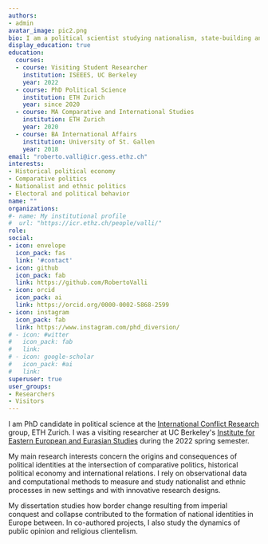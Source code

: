 ```yaml
---
authors:
- admin
avatar_image: pic2.png
bio: I am a political scientist studying nationalism, state-building and ethnic politics.
display_education: true
education:
  courses:
  - course: Visiting Student Researcher
    institution: ISEEES, UC Berkeley
    year: 2022
  - course: PhD Political Science
    institution: ETH Zurich
    year: since 2020
  - course: MA Comparative and International Studies
    institution: ETH Zurich
    year: 2020
  - course: BA International Affairs
    institution: University of St. Gallen
    year: 2018
email: "roberto.valli@icr.gess.ethz.ch"
interests:
- Historical political economy
- Comparative politics
- Nationalist and ethnic politics 
- Electoral and political behavior
name: ""
organizations:
#- name: My institutional profile
#  url: "https://icr.ethz.ch/people/valli/"
role: 
social:
- icon: envelope
  icon_pack: fas
  link: '#contact'
- icon: github
  icon_pack: fab
  link: https://github.com/RobertoValli
- icon: orcid
  icon_pack: ai
  link: https://orcid.org/0000-0002-5868-2599
- icon: instagram
  icon_pack: fab
  link: https://www.instagram.com/phd_diversion/
# - icon: #witter
#   icon_pack: fab
#   link: 
# - icon: google-scholar
#   icon_pack: #ai
#   link: 
superuser: true
user_groups:
- Researchers
- Visitors
---
```


I am PhD candidate in political science at the [International Conflict Research](https://icr.ethz.ch/) group, ETH Zurich. 
I was a visiting researcher at UC Berkeley's [Institute for Eastern European and Eurasian Studies](https://iseees.berkeley.edu/) during the 2022 spring semester. 

My main research interests concern the origins and consequences of political identities at the intersection of comparative politics, historical political economy and international relations. I rely on observational data and computational methods to measure and study nationalist and ethnic processes in new settings and with innovative research designs.

My dissertation studies how border change resulting from imperial conquest and collapse contributed to the formation of national identities in Europe between. In co-authored projects, I also study the dynamics of public opinion and religious clientelism.


